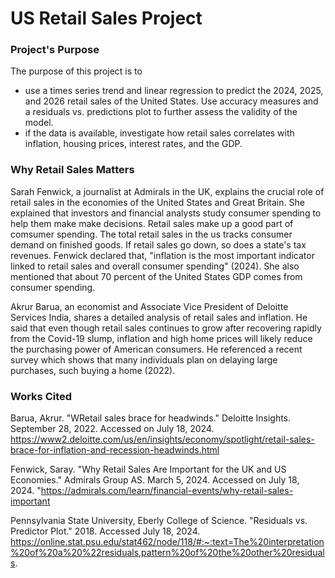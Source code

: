 # US Retail Sales Project

### Project's Purpose

The purpose of this project is to

- use a times series trend and linear regression to predict the 2024, 2025, and 2026 retail sales of the United States. Use accuracy measures and a residuals vs. predictions plot to further assess the validity of the model.
- if the data is available, investigate how retail sales correlates with inflation, housing prices, interest rates, and the GDP.

### Why Retail Sales Matters

Sarah Fenwick, a journalist at Admirals in the UK, explains the crucial role of retail sales in the economies of the United States and Great Britain. She explained that investors and financial analysts study consumer spending to help them make make decisions. Retail sales make up a good part of comsumer spending. The total retail sales in the us tracks consumer demand on finished goods. If retail sales go down, so does a state's tax revenues. Fenwick declared that, "inflation is the most important indicator linked to retail sales and overall consumer spending" (2024). She also mentioned that about 70 percent of the United States GDP comes from consumer spending.

Akrur Barua, an economist and Associate Vice President of Deloitte Services India, shares a detailed analysis of retail sales and inflation. He said that even though retail sales continues to grow after recovering rapidly from the Covid-19 slump, inflation and high home prices will likely reduce the purchasing power of American consumers. He referenced a recent survey which shows that many individuals plan on delaying large purchases, such buying a home (2022).

### Works Cited

Barua, Akrur. "WRetail sales brace for headwinds." Deloitte Insights. September 28, 2022. Accessed on July 18, 2024. https://www2.deloitte.com/us/en/insights/economy/spotlight/retail-sales-brace-for-inflation-and-recession-headwinds.html

Fenwick, Saray. "Why Retail Sales Are Important for the UK and US Economies." Admirals Group AS. March 5, 2024. Accessed on July 18, 2024. "https://admirals.com/learn/financial-events/why-retail-sales-important

Pennsylvania State University, Eberly College of Science. "Residuals vs. Predictor Plot." 2018. Accessed July 18, 2024.
https://online.stat.psu.edu/stat462/node/118/#:~:text=The%20interpretation%20of%20a%20%22residuals,pattern%20of%20the%20other%20residuals.
